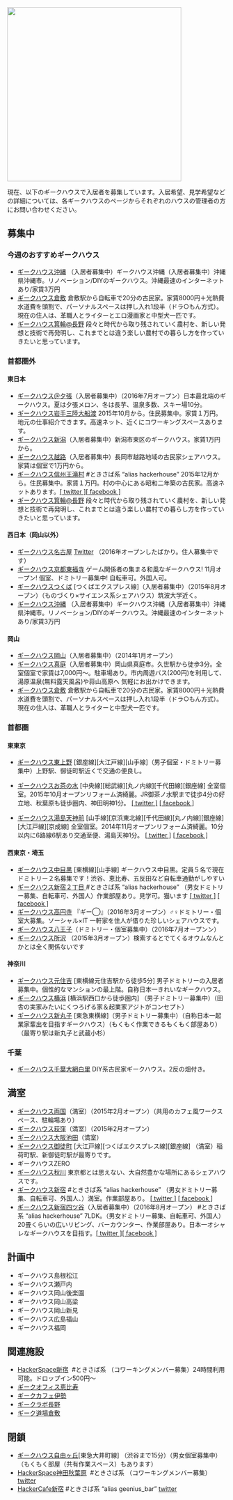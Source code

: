 <img src="http://cdn-ak.f.st-hatena.com/images/fotolife/t/tomoya/20111218/20111218111732.jpg" height="400" />

現在、以下のギークハウスで入居者を募集しています。入居希望、見学希望などの詳細については、各ギークハウスのページからそれぞれのハウスの管理者の方にお問い合わせください。

## 募集中

### 今週のおすすめギークハウス

- <a href="http://blog.geekhouse.okinawa/join">ギークハウス沖縄</a> （入居者募集中）ギークハウス沖縄（入居者募集中）沖縄県沖縄市。リノベーション/DIYのギークハウス。沖縄最速のインターネットあり/家賃3万円
- <a href="https://www.facebook.com/geekura/">ギークハウス倉敷</a> 倉敷駅から自転車で20分の古民家。家賃8000円＋光熱費水道費を頭割で、パーソナルスペースは押し入れ1段半（ドラ○もん方式）。現在の住人は、革職人とライターとエロ漫画家と中型犬一匹です。
- <a href="http://www.sharespacesola.com/posts/2601811">ギークハウス箕輪@長野</a> 段々と時代から取り残されていく農村を、新しい発想と技術で再発明し、これまでとは違う楽しい農村での暮らし方を作っていきたいと思っています。

### 首都圏外
#### 東日本

- <a href="https://www.facebook.com/geebari?__mref=message_bubble">ギークハウス＠夕張</a>（入居者募集中）（2016年7月オープン）日本最北端のギークハウス。夏は夕張メロン、冬は長芋、温泉多数、スキー場10分。
- <a href="https://www.facebook.com/%E3%82%AE%E3%83%BC%E3%82%AF%E3%83%8F%E3%82%A6%E3%82%B9%E5%B2%A9%E6%89%8B%E4%B8%89%E9%99%B8%E5%A4%A7%E8%88%B9%E6%B8%A1-942642695828767/?fref=ts"> ギークハウス岩手三陸大船渡</a> 2015年10月から。住民募集中。家賃１万円。地元の仕事紹介できます。高速ネット、近くにコワーキングスペースあります。
- <a href="http://www.geek-niigata.com/">ギークハウス新潟</a>（入居者募集中）新潟市東区のギークハウス。家賃1万円から。
- <a href="http://geek-koshiji.com/">ギークハウス越路</a>（入居者募集中）長岡市越路地域の古民家シェアハウス。家賃は個室で1万円から。
- <a href="http://4hacker.github.io/hackerhouse/">ギークハウス信州王滝村</a> #ときさば系 “alias hackerhouse” 2015年12月から。住民募集中。家賃１万円。村の中心にある昭和二年築の古民家。高速ネットあります。<a href="https://twitter.com/tokisaba" title="tokisaba">[ twitter ]</a><a href="https://www.facebook.com/tokisaba" title="tokisaba">[ facebook ]</a>
- <a href="http://www.sharespacesola.com/posts/2601811">ギークハウス箕輪@長野</a> 段々と時代から取り残されていく農村を、新しい発想と技術で再発明し、これまでとは違う楽しい農村での暮らし方を作っていきたいと思っています。

#### 西日本（岡山以外）

- <a href="https://www.facebook.com/geek.nagoya/">ギークハウス名古屋</a> <a href="https://twitter.com/setoshi66/status/768373615536447488">Twitter</a> （2016年オープンしたばかり。住人募集中です）
- <a href="http://geektfkj.blogspot.jp/">ギークハウス京都東福寺</a>  ゲーム関係者の集まる和風なギークハウス! 11月オープン! 個室、ドミトリー募集中! 自転車可。外国人可。
- <a href="http://geetsuku.github.io/">ギークハウスつくば</a> [つくばエクスプレス線]（入居者募集中）（2015年8月オープン）（ものづくり×サイエンス系シェアハウス）筑波大学近く。
- <a href="http://blog.geekhouse.okinawa/join">ギークハウス沖縄</a> （入居者募集中）ギークハウス沖縄（入居者募集中）沖縄県沖縄市。リノベーション/DIYのギークハウス。沖縄最速のインターネットあり/家賃3万円

#### 岡山

- <a href="http://colish.net/concepts/565">ギークハウス岡山</a>（入居者募集中）（2014年1月オープン）
- <a href="http://geemani.com/">ギークハウス真庭</a>（入居者募集中）岡山県真庭市。久世駅から徒歩3分。全室個室で家賃は7,000円～。駐車場あり。市内周遊バス(200円)を利用して、湯原温泉(無料露天風呂)や蒜山高原へ 気軽にお出かけできます。
- <a href="https://www.facebook.com/geekura/">ギークハウス倉敷</a> 倉敷駅から自転車で20分の古民家。家賃8000円＋光熱費水道費を頭割で、パーソナルスペースは押し入れ1段半（ドラ○もん方式）。現在の住人は、革職人とライターと中型犬一匹です。


### 首都圏

#### 東東京

- <a href="http://geekhouse.tumblr.com/post/63796293813/higashiueno">ギークハウス東上野</a> [銀座線][大江戸線][山手線]（男子個室・ドミトリー募集中）上野駅、御徒町駅近くで交通の便良し。
- <a href="https://sharehouse.aaron.co.jp/geekhouse-ochanomizu">ギークハウスお茶の水</a> [中央線][総武線][丸ノ内線][千代田線][銀座線] 全室個室。2015年10月オープンリフォーム済綺麗。JR御茶ノ水駅まで徒歩4分の好立地、秋葉原も徒歩圏内、神田明神1分。 <a href="https://twitter.com/aaron_suzuki" title="aaron_suzuki">[ twitter ]</a> <a href="https://www.facebook.com/yoshihisa.suzuki.98" title="yoshihisa.suzuki.98">[ facebook ]</a>

- <a href="https://sharehouse.aaron.co.jp/geekhouse-yushimatenjinmae">ギークハウス湯島天神前</a> [山手線][京浜東北線][千代田線][丸ノ内線][銀座線][大江戸線][京成線] 全室個室。2014年11月オープンリフォーム済綺麗。10分以内に6路線6駅あり交通至便、湯島天神1分。 <a href="https://twitter.com/aaron_suzuki" title="aaron_suzuki">[ twitter ]</a> <a href="https://www.facebook.com/yoshihisa.suzuki.98" title="yoshihisa.suzuki.98">[ facebook ]</a>

#### 西東京・埼玉
- <a href="http://geename.tumblr.com/">ギークハウス中目黒</a> [東横線][山手線] ギークハウス中目黒。定員５名で現在ドミトリー２名募集です！渋谷、恵比寿、五反田など自転車通勤がしやすい
- <a href="http://4hacker.github.io/hackerhouse/">ギークハウス新宿２丁目 </a>#ときさば系 “alias hackerhouse” （男女ドミトリー募集、自転車可、外国人）作業部屋あり。見学可。猫います <a href="https://twitter.com/tokisaba" title="tokisaba">[ twitter ]</a> <a href="https://www.facebook.com/tokisaba" title="tokisaba">[ facebook ]</a>
- <a href="http://geemaru.wp.xdomain.jp/"> ギークハウス高円寺</a> 『ギー◯』（2016年3月オープン）♂♀ドミトリー・個室大募集。ソーシャル×IT 一軒家を住人が借りた珍しいシェアハウスです。
- <a href="https://twitter.com/geehachi">ギークハウス八王子</a>（ドミトリー・個室募集中）（2016年7月オープンン）
- <a href="https://tokutokutoku.github.io/">ギークハウス所沢</a> （2015年3月オープン）検索するとでてくるオウムなんとかとは全く関係ないです

#### 神奈川
- <a href="http://geekmtsm.com">ギークハウス元住吉</a> [東横線元住吉駅から徒歩5分] 男子ドミトリーの入居者募集中。個性的なマンションの最上階。自称日本一きれいなギークハウス。
- <a href="http://geek-house-yokohama.webnode.jp/">ギークハウス横浜</a> [横浜駅西口から徒歩圏内] （男子ドミトリー募集中）（田舎の実家みたいにくつろげる家＆起業家アジトがコンセプト）
- <a href="https://www.facebook.com/geekmrk">ギークハウス新丸子</a> [東急東横線]（男子ドミトリー募集中）（自称日本一起業家輩出を目指すギークハウス）（もくもく作業できるもくもく部屋あり）（最寄り駅は新丸子と武蔵小杉）

### 千葉
- <a href="http://geekhouseoami.com/">ギークハウス千葉大網白里</a> DIY系古民家ギークハウス。2反の畑付き。

## 満室
- <a href="http://geekhouse.tumblr.com/post/110448107709/ryougoku">ギークハウス両国</a>（満室）（2015年2月オープン）（共用のカフェ風ワークスペース、駐輪場あり）
- <a href="http://geekhouse.tumblr.com/post/110446423029/ogikubo">ギークハウス荻窪</a>（満室）（2015年2月オープン）
- <a href="http://geekhouse-osakaikeda.tumblr.com/">ギークハウス大阪池田</a>（満室）
- <a href="http://geekhouse.tumblr.com/post/41336302168/okachimachi">ギークハウス御徒町</a> [大江戸線][つくばエクスプレス線][銀座線] （満室）稲荷町駅、新御徒町駅が最寄りです。
- ギークハウスZERO
- <a href="https://geekhouseakigawa.wixsite.com/akigawa-sharehouse">ギークハウス秋川</a> 東京都とは思えない、大自然豊かな場所にあるシェアハウスです。
- <a href="http://4hacker.github.io/hackerhouse/">ギークハウス新宿</a> #ときさば系 “alias hackerhouse” （男女ドミトリー募集、自転車可、外国人、）満室。作業部屋あり。 <a href="https://twitter.com/tokisaba" title="tokisaba">[ twitter ]</a> <a href="https://www.facebook.com/tokisaba" title="tokisaba">[ facebook ]</a>
- <a href="http://4hacker.github.io/hackerhouse/">ギークハウス新宿四ツ谷</a>（入居者募集中）（2016年8月オープン） #ときさば系 “alias hackerhouse” 7LDK。（男女ドミトリー募集、自転車可、外国人）20畳くらいの広いリビング、バーカウンター、作業部屋あり。日本一オシャレなギークハウスを目指す。<a href="https://twitter.com/tokisaba" title="tokisaba">[ twitter ]</a><a href="https://www.facebook.com/tokisaba" title="tokisaba">[ facebook ]</a>

## 計画中
- ギークハウス島根松江
- ギークハウス瀬戸内
- ギークハウス岡山後楽園
- ギークハウス岡山高梁
- ギークハウス岡山新見
- ギークハウス広島福山
- ギークハウス福岡

## 関連施設
- <a href="http://4hacker.github.io/hackerhouse/">HackerSpace新宿</a>  #ときさば系 （コワーキングメンバー募集）24時間利用可能。ドロップイン500円〜 <a href="https://twitter.com/tokisaba" title="tokisaba"></a> 
- <a href="https://www.facebook.com/GeekOfficeEbisu">ギークオフィス恵比寿</a>
- <a href="http://geekcafe.fow.bz/">ギークカフェ伊勢</a>
- <a href="http://geeklab-nagano.com/">ギークラボ長野</a>
- <a href="http://geekdojo.strikingly.com/">ギーク道場倉敷</a>

## 閉鎖
- <a href="http://geekhouse.tumblr.com/post/113088272124/jiyugaoka">ギークハウス自由ヶ丘</a>[東急大井町線]	（渋谷まで15分）（男女個室募集中）（もくもく部屋（共有作業スペース）もあります）
- <a href="http://4hacker.github.io/hackerhouse/">HackerSpace神田秋葉原</a>  #ときさば系 （コワーキングメンバー募集） <a href="https://twitter.com/tokisaba" title="tokisaba">twitter</a>
- <a href="http://4hacker.github.io/hackerhouse/">HackerCafe新宿</a> #ときさば系 “alias geenius_bar” <a href="https://twitter.com/tokisaba" title="tokisaba"> twitter</a>

